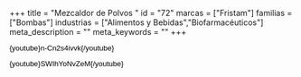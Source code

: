 +++
title = "Mezcaldor de Polvos "
id = "72"
marcas = ["Fristam"]
familias = ["Bombas"]
industrias = ["Alimentos y Bebidas","Biofarmacéuticos"]
meta_description = ""
meta_keywords = ""
+++
<p><span style="color: #000000; font-family: Arial; font-size: 13px; line-height: 14.399999618530273px; text-align: justify; white-space: pre-wrap;">{youtube}n-Cn2s4ivvk{/youtube}</span></p>
<p><span style="color: #000000; font-family: Arial; font-size: 13px; line-height: 14.399999618530273px; text-align: justify; white-space: pre-wrap;">{youtube}SWIhYoNvZeM{/youtube}</span></p>
<p> </p>
<p> </p>
<p> </p>